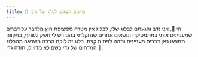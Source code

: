 ```yaml
---
title: 🍁 ברוכים הבאים לבלוג של נדבי
---
```

הי 👋, אני נדב והגעתם לבלוג שלי, לבלוג אין מטרה ספיציפת חוץ מלדבר על דברים שמעניינים אותי במתמטיקה ונושאים אחרים שנתקלתי בהם ויש לי חשק לשתף, בתקווה תמצאו כאן דברים מעניינים ותהנו לפחות קצת.
בלוג זה לוקח הרבה השראה מהבלוג המדהים של גדי בשם [לא מדוייק](https://gadial.net/), תודה גדי 🐲.
